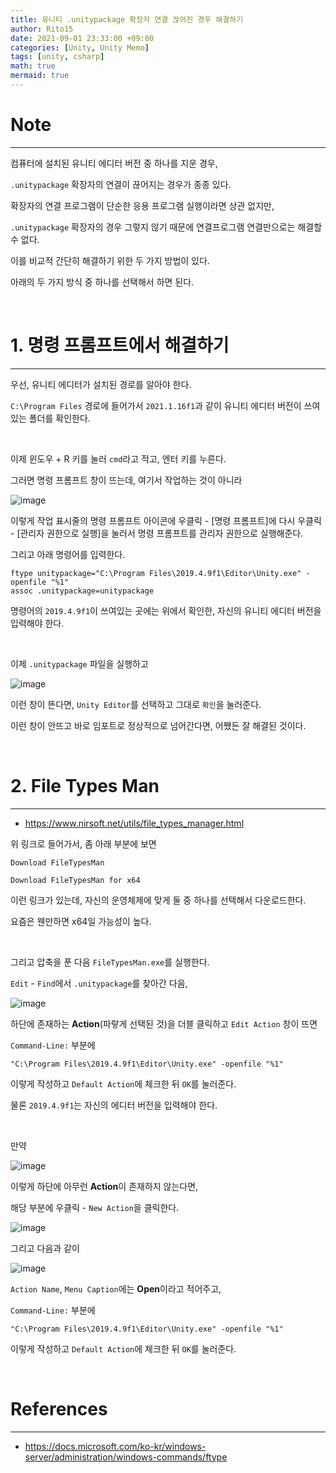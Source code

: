 ```yaml
---
title: 유니티 .unitypackage 확장자 연결 끊어진 경우 해결하기
author: Rito15
date: 2021-09-01 23:33:00 +09:00
categories: [Unity, Unity Memo]
tags: [unity, csharp]
math: true
mermaid: true
---
```


# Note
---

컴퓨터에 설치된 유니티 에디터 버전 중 하나를 지운 경우,

`.unitypackage` 확장자의 연결이 끊어지는 경우가 종종 있다.

확장자의 연결 프로그램이 단순한 응용 프로그램 실행이라면 상관 없지만,

`.unitypackage` 확장자의 경우 그렇지 않기 때문에 연결프로그램 연결만으로는 해결할 수 없다.

이를 비교적 간단히 해결하기 위한 두 가지 방법이 있다.

아래의 두 가지 방식 중 하나를 선택해서 하면 된다.

<br>



# 1. 명령 프롬프트에서 해결하기
---

우선, 유니티 에디터가 설치된 경로를 알아야 한다.

`C:\Program Files` 경로에 들어가서 `2021.1.16f1`과 같이 유니티 에디터 버전이 쓰여 있는 폴더를 확인한다.

<br>


이제 윈도우 + R 키를 눌러 `cmd`라고 적고, 엔터 키를 누른다.

그러면 명령 프롬프트 창이 뜨는데, 여기서 작업하는 것이 아니라

![image](https://user-images.githubusercontent.com/42164422/131683851-11f71401-bd53-4473-bcdf-9e59ca6c573e.png)

이렇게 작업 표시줄의 명령 프롬프트 아이콘에 우클릭 - [명령 프롬프트]에 다시 우클릭 - [관리자 권한으로 실행]을 눌러서 명령 프롬프트를 관리자 권한으로 실행해준다.

그리고 아래 명령어를 입력한다.

```
ftype unitypackage="C:\Program Files\2019.4.9f1\Editor\Unity.exe" -openfile "%1"
assoc .unitypackage=unitypackage
```

명령어의 `2019.4.9f1`이 쓰여있는 곳에는 위에서 확인한, 자신의 유니티 에디터 버전을 입력해야 한다.

<br>

이제 `.unitypackage` 파일을 실행하고

![image](https://user-images.githubusercontent.com/42164422/131687080-2cd5ef03-6ab8-4dad-ae56-e0fdb913a8b8.png)

이런 창이 뜬다면, `Unity Editor`를 선택하고 그대로 `확인`을 눌러준다.

이런 창이 안뜨고 바로 임포트로 정상적으로 넘어간다면, 어쨌든 잘 해결된 것이다.

<br>



# 2. File Types Man
---

- <https://www.nirsoft.net/utils/file_types_manager.html>

위 링크로 들어가서, 좀 아래 부분에 보면

`Download FileTypesMan`

`Download FileTypesMan for x64`

이런 링크가 있는데, 자신의 운영체제에 맞게 둘 중 하나를 선택해서 다운로드한다.

요즘은 웬만하면 x64일 가능성이 높다.

<br>

그리고 압축을 푼 다음 `FileTypesMan.exe`를 실행한다.

`Edit` - `Find`에서 `.unitypackage`를 찾아간 다음,

![image](https://user-images.githubusercontent.com/42164422/131690243-454545b9-cbce-4de9-bead-3096654ab04a.png)

하단에 존재하는 **Action**(파랗게 선택된 것)을 더블 클릭하고 `Edit Action` 창이 뜨면

`Command-Line:` 부분에

```
"C:\Program Files\2019.4.9f1\Editor\Unity.exe" -openfile "%1"
```

이렇게 작성하고 `Default Action`에 체크한 뒤 `OK`를 눌러준다.

물론 `2019.4.9f1`는 자신의 에디터 버전을 입력해야 한다.

<br>

만약 

![image](https://user-images.githubusercontent.com/42164422/131690757-9d6158e7-ef00-43a7-b179-a0f7b1349637.png)

이렇게 하단에 아무런 **Action**이 존재하지 않는다면,

해당 부분에 우클릭 - `New Action`을 클릭한다.

![image](https://user-images.githubusercontent.com/42164422/131690871-4c813d68-2793-4a71-a71a-0fb287cb82ca.png)

그리고 다음과 같이 

![image](https://user-images.githubusercontent.com/42164422/131691051-2cb91951-d094-4e77-bbe8-dddca0bef4b1.png)

`Action Name`, `Menu Caption`에는 **Open**이라고 적어주고, 

`Command-Line:` 부분에

```
"C:\Program Files\2019.4.9f1\Editor\Unity.exe" -openfile "%1"
```

이렇게 작성하고 `Default Action`에 체크한 뒤 `OK`를 눌러준다.


<br>

# References
---
- <https://docs.microsoft.com/ko-kr/windows-server/administration/windows-commands/ftype>


